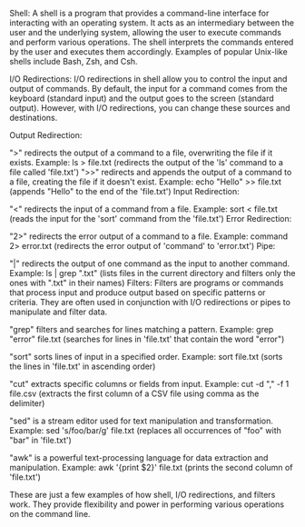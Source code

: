 Shell:
A shell is a program that provides a command-line interface for interacting with an operating system. It acts as an intermediary between the user and the underlying system, allowing the user to execute commands and perform various operations. The shell interprets the commands entered by the user and executes them accordingly. Examples of popular Unix-like shells include Bash, Zsh, and Csh.

I/O Redirections:
I/O redirections in shell allow you to control the input and output of commands. By default, the input for a command comes from the keyboard (standard input) and the output goes to the screen (standard output). However, with I/O redirections, you can change these sources and destinations.

Output Redirection:

">" redirects the output of a command to a file, overwriting the file if it exists.
Example: ls > file.txt (redirects the output of the 'ls' command to a file called 'file.txt')
">>" redirects and appends the output of a command to a file, creating the file if it doesn't exist.
Example: echo "Hello" >> file.txt (appends "Hello" to the end of the 'file.txt')
Input Redirection:

"<" redirects the input of a command from a file.
Example: sort < file.txt (reads the input for the 'sort' command from the 'file.txt')
Error Redirection:

"2>" redirects the error output of a command to a file.
Example: command 2> error.txt (redirects the error output of 'command' to 'error.txt')
Pipe:

"|" redirects the output of one command as the input to another command.
Example: ls | grep ".txt" (lists files in the current directory and filters only the ones with ".txt" in their names)
Filters:
Filters are programs or commands that process input and produce output based on specific patterns or criteria. They are often used in conjunction with I/O redirections or pipes to manipulate and filter data.

"grep" filters and searches for lines matching a pattern.
Example: grep "error" file.txt (searches for lines in 'file.txt' that contain the word "error")

"sort" sorts lines of input in a specified order.
Example: sort file.txt (sorts the lines in 'file.txt' in ascending order)

"cut" extracts specific columns or fields from input.
Example: cut -d "," -f 1 file.csv (extracts the first column of a CSV file using comma as the delimiter)

"sed" is a stream editor used for text manipulation and transformation.
Example: sed 's/foo/bar/g' file.txt (replaces all occurrences of "foo" with "bar" in 'file.txt')

"awk" is a powerful text-processing language for data extraction and manipulation.
Example: awk '{print $2}' file.txt (prints the second column of 'file.txt')

These are just a few examples of how shell, I/O redirections, and filters work. They provide flexibility and power in performing various operations on the command line.